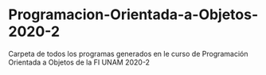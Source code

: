 # Programacion-Orientada-a-Objetos-2020-2
Carpeta de todos los programas generados en le curso de Programación Orientada a Objetos de la FI UNAM 2020-2
